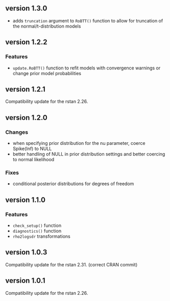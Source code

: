 ## version 1.3.0
- adds `truncation` argument to `RoBTT()` function to allow for truncation of the normal/t-distribution models

## version 1.2.2
### Features
- `update.RoBTT()` function to refit models with convergence warnings or change prior model probabilities

## version 1.2.1
Compatibility update for the rstan 2.26.

## version 1.2.0
### Changes
- when specifying prior distribution for the nu parameter, coerce Spike(Inf) to NULL
- better handling of NULL in prior distribution settings and better coercing to normal likelihood

### Fixes
- conditional posterior distributions for degrees of freedom

## version 1.1.0
### Features
- `check_setup()` function
- `diagnostics()` function
- `rho2logsdr` transformations

## version 1.0.3
Compatibility update for the rstan 2.31.
(correct CRAN commit)

## version 1.0.1
Compatibility update for the rstan 2.26.
